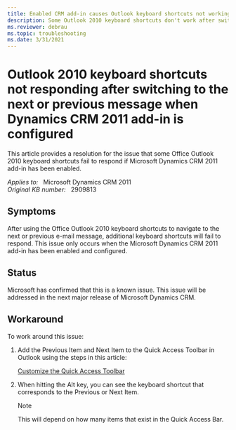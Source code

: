 ```yaml
---
title: Enabled CRM add-in causes Outlook keyboard shortcuts not working
description: Some Outlook 2010 keyboard shortcuts don't work after switching to the next or previous message when Dynamics CRM 2011 add-in is enabled.
ms.reviewer: debrau
ms.topic: troubleshooting
ms.date: 3/31/2021
---
```

# Outlook 2010 keyboard shortcuts not responding after switching to the next or previous message when Dynamics CRM 2011 add-in is configured

This article provides a resolution for the issue that some Office Outlook 2010 keyboard shortcuts fail to respond if Microsoft Dynamics CRM 2011 add-in has been enabled.

_Applies to:_ &nbsp; Microsoft Dynamics CRM 2011  
_Original KB number:_ &nbsp; 2909813

## Symptoms

After using the Office Outlook 2010 keyboard shortcuts to navigate to the next or previous e-mail message, additional keyboard shortcuts will fail to respond. This issue only occurs when the Microsoft Dynamics CRM 2011 add-in has been enabled and configured.

## Status

Microsoft has confirmed that this is a known issue. This issue will be addressed in the next major release of Microsoft Dynamics CRM.

## Workaround

To work around this issue:

1. Add the Previous Item and Next Item to the Quick Access Toolbar in Outlook using the steps in this article:

   [Customize the Quick Access Toolbar](https://support.microsoft.com/office/customize-the-quick-access-toolbar-43fff1c9-ebc4-4963-bdbd-c2b6b0739e52)

2. When hitting the Alt key, you can see the keyboard shortcut that corresponds to the Previous or Next Item.

   > [!NOTE]
   > This will depend on how many items that exist in the Quick Access Bar.
